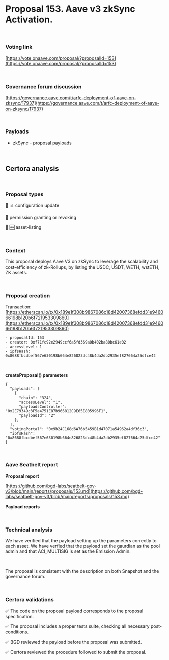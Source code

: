 # Proposal 153. Aave v3 zkSync Activation.

<br>

### Voting link

[https://vote.onaave.com/proposal/?proposalId=153](https://vote.onaave.com/proposal/?proposalId=153)

<br>

### Governance forum discussion

[https://governance.aave.com/t/arfc-deployment-of-aave-on-zksync/17937](https://governance.aave.com/t/arfc-deployment-of-aave-on-zksync/17937)

<br>

### Payloads

* zkSync - [proposal payloads](https://era.zksync.network//address/0xB8c88b80f3bd77fa0Ea7DC831549e9bdcC024DF3#code#F1#L176)

<br>

## Certora analysis

<br>

### Proposal types

:wrench: :bar_chart: configuration update

:handshake: permission granting or revoking

:gem: :new: asset-listing

<br>

### Context

This proposal deploys Aave V3 on zkSync to leverage the scalability and cost-efficiency of zk-Rollups, by listing the USDC, USDT, WETH, wstETH, ZK assets.

<br>

### Proposal creation

Transaction: [https://etherscan.io/tx/0x189e1f308b9867086c18d42007368efdd31e946066198b120b6f721953309860](https://etherscan.io/tx/0x189e1f308b9867086c18d42007368efdd31e946066198b120b6f721953309860)

```
- proposalId: 153
- creator: 0xf71fc92e2949ccf6a5fd369a0b402ba80bc61e02
- accessLevel: 1
- ipfsHash: 0x8688fbcdbef567e630198b664e826823dc48b4da2db2935ef827664a25dfce42
```

<br>

**createProposal() parameters**

```
{
  "payloads": [ 
    { 
      "chain": "324", 
      "accessLevel": "1", 
      "payloadsController": "0x2E79349c3F5e4751E87b966812C9E65E805996F1", 
      "payloadId": "2" 
    }, 
  ], 
  "votingPortal": "0x9b24C168d6A76b5459B1d47071a54962a4df36c3", 
  "ipfsHash": "0x8688fbcdbef567e630198b664e826823dc48b4da2db2935ef827664a25dfce42" 
}
```

<br>

### Aave Seatbelt report

**Proposal report**

[https://github.com/bgd-labs/seatbelt-gov-v3/blob/main/reports/proposals/153.md](https://github.com/bgd-labs/seatbelt-gov-v3/blob/main/reports/proposals/153.md)

**Payload reports**


<br>

### Technical analysis

We have verified that the payload setting up the parameters correctly to each asset. We have verfied that the payload set the gaurdian as the pool admin and that ACI_MULTISIG is set as the Emission Admin.

<br>

The proposal is consistent with the description on both Snapshot and the governance forum.

<br>

### Certora validations

:white_check_mark: The code on the proposal payload corresponds to the proposal specification.

:white_check_mark: The proposal includes a proper tests suite, checking all necessary post-conditions.

:white_check_mark: BGD reviewed the payload before the proposal was submitted.

:white_check_mark: Certora reviewed the procedure followed to submit the proposal.
